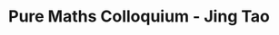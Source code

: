---
layout: seminartalk
speaker: Jing Tao  
speakerinst: University of Oklahoma
speakershortinst: Oklahoma
speakerurl: https://math.ou.edu/~jing/
talktitle: TBD
talkdate: Oct 28 2021
talkterm: "2021S1"
talktime: "16.00"
talkplace: 
talkplaceurl: 
title: "Pure Maths Colloquium - Jing Tao"
---